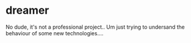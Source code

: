 # dreamer
No dude, it's not a professional project.. Um just trying to undersand the behaviour of some new technologies....
